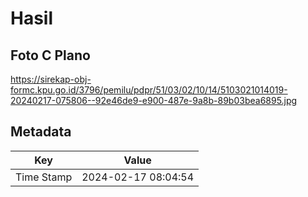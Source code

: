 # Hasil

## Foto C Plano

https://sirekap-obj-formc.kpu.go.id/3796/pemilu/pdpr/51/03/02/10/14/5103021014019-20240217-075806--92e46de9-e900-487e-9a8b-89b03bea6895.jpg


## Metadata

| Key        | Value               |
| ---------- | ------------------- |
| Time Stamp | 2024-02-17 08:04:54 |




